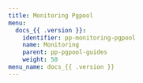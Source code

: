 ```yaml
---
title: Monitoring Pgpool
menu:
  docs_{{ .version }}:
    identifier: pp-monitoring-pgpool
    name: Monitoring
    parent: pp-pgpool-guides
    weight: 50
menu_name: docs_{{ .version }}
---
```

